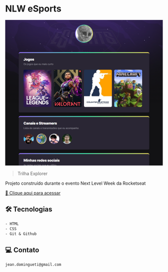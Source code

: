 # NLW eSports 

![preview](./.github/preview.png)

> Trilha Explorer

Projeto construído durante o evento Next Level Week da Rocketseat

[🔗 Clique aqui para acessar](https://Gtwz3.github.io/nlw-esports-explorer)


## 🛠 Tecnologias 

    - HTML
    - CSS
    - Git & Github

## 💻 Contato

    jean.domingueti@gmail.com